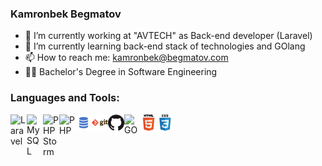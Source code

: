 ### Kamronbek Begmatov

- 🔭 I’m currently working at "AVTECH" as Back-end developer (Laravel)
- 🌱 I’m currently learning back-end stack of technologies and GOlang
- 📫 How to reach me: kamronbek@begmatov.com
- 👨‍🎓 Bachelor's Degree in Software Engineering

### Languages and Tools:

<img align="left" alt="Laravel" width="26px" src="https://seeklogo.com/images/L/laravel-framework-logo-C10176EC8C-seeklogo.com.png" />
<img align="left" alt="MySQL" width="26px" src="https://seeklogo.com/images/M/MySQL-logo-F6FF285A58-seeklogo.com.png" />
<img align="left" alt="PHP Storm" width="26px" src="https://seeklogo.com/images/P/phpstorm-logo-220B633CDA-seeklogo.com.png" />
<img align="left" alt="PHP" width="26px" src="https://seeklogo.com/images/P/PHP-logo-0B2FDC4529-seeklogo.com.png" />
<img align="left" alt="SQL" width="26px" src="https://raw.githubusercontent.com/github/explore/80688e429a7d4ef2fca1e82350fe8e3517d3494d/topics/sql/sql.png" />
<img align="left" alt="Git" width="26px" src="https://raw.githubusercontent.com/github/explore/80688e429a7d4ef2fca1e82350fe8e3517d3494d/topics/git/git.png" />
<img align="left" alt="GitHub" width="26px" src="https://raw.githubusercontent.com/github/explore/78df643247d429f6cc873026c0622819ad797942/topics/github/github.png" />
<img align="left" alt="GO" width="26px" src="https://seeklogo.com/images/G/go-language-logo-1EEF01C7CF-seeklogo.com.png" />
<img align="left" alt="HTML5" width="26px" src="https://raw.githubusercontent.com/github/explore/80688e429a7d4ef2fca1e82350fe8e3517d3494d/topics/html/html.png" />
<img align="left" alt="CSS3" width="26px" src="https://raw.githubusercontent.com/github/explore/80688e429a7d4ef2fca1e82350fe8e3517d3494d/topics/css/css.png" />

<br /> 
<br />  

  <!--<a href="#">
    <img align="center" alt="Kamronbek's Overall GitHub Stats" src="https://github-readme-stats.vercel.app/api?username=kamr&count_private=true&hide_border=true&show_icons=true&title_color=fff&icon_color=fff&text_color=fff&bg_color=000000" />
  </a>

  <a href="#">
    <img align="center" alt="Kamronbek's Most Used Languages" src="https://github-readme-stats.vercel.app/api/top-langs/?username=kamr&layout=compact&langs_count=10&hide_border=true&show_icons=true&title_color=fff&icon_color=fff&text_color=fff&bg_color=000000" />
  </a>-->
